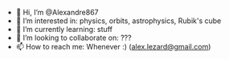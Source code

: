 - 👋 Hi, I’m @Alexandre867
- 👀 I’m interested in: physics, orbits, astrophysics, Rubik's cube
- 🌱 I’m currently learning: stuff
- 💞️ I’m looking to collaborate on: ???
- 📫 How to reach me: Whenever :) (alex.lezard@gmail.com)

<!---
Alexandre867/Alexandre867 is a ✨ special ✨ repository because its `README.md` (this file) appears on your GitHub profile.
You can click the Preview link to take a look at your changes.
--->
